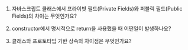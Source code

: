 1. 자바스크립트 클래스에서 프라이빗 필드(Private Fields)와 퍼블릭 필드(Public Fields)의 차이는 무엇인가요?

2. constructor에서 명시적으로 return을 사용했을 때 어떤일이 발생하나요?

3. 클래스와 프로토타입 기반 상속의 차이점은 무엇인가요?
